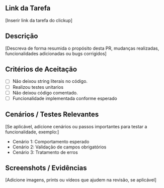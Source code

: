 ## Link da Tarefa

[Inserir link da tarefa do clickup]

## Descrição

[Descreva de forma resumida o propósito desta PR, mudanças realizadas, funcionalidades adicionadas ou bugs corrigidos]

## Critérios de Aceitação

- [ ] Não deixou string literais no código.
- [ ] Realizou testes unitarios
- [ ] Não deixou código comentado.
- [ ] Funcionalidade implementada conforme esperado

## Cenários / Testes Relevantes

[Se aplicável, adicione cenários ou passos importantes para testar a funcionalidade, exemplo:]  

- Cenário 1: Comportamento esperado  
- Cenário 2: Validação de campos obrigatórios  
- Cenário 3: Tratamento de erros  

## Screenshots / Evidências

[Adicione imagens, prints ou vídeos que ajudem na revisão, se aplicável]
